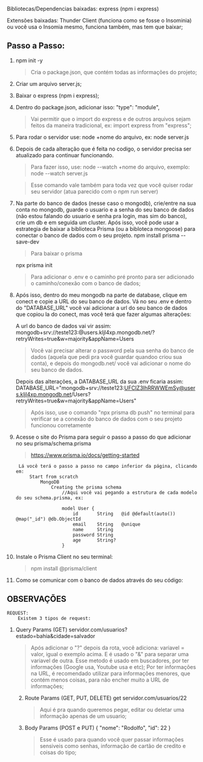 Bibliotecas/Dependencias baixadas:
    express (npm i express)

Extensões baixadas:
    Thunder Client (funciona como se fosse o Insominia) ou você usa o Insomia mesmo, funciona também, mas tem que baixar;


## Passo a Passo:

1. npm init -y
    > Cria o package.json, que contém todas as informações do projeto;

2. Criar um arquivo server.js;
    
3. Baixar o express (npm i express);

4. Dentro do package.json, adicionar isso: "type": "module",
    > Vai permitir que o import do express e de outros arquivos sejam feitos da maneira tradicional, ex: import express from "express";

5. Para rodar o servidor use: node +nome do arquivo, ex: node server.js

6. Depois de cada alteração que é feita no codigo, o servidor precisa ser atualizado para continuar funcionando.
    > Para fazer isso, use: 
        node --watch +nome do arquivo, exemplo: node --watch server.js
    
    > Esse comando vale também para toda vez que você quiser rodar seu servidor (atua parecido com o npm run server)

7. Na parte do banco de dados (nesse caso o mongodb), crie/entre na sua conta no mongodb, guarde o usuario e a senha do seu banco de dados (não estou falando do usuario e senha pra login, mas sim do banco), crie um db e em seguida um cluster. Após isso, você pode usar a estrategia de baixar a biblioteca Prisma (ou a bibloteca mongoose) para conectar o banco de dados com o seu projeto. 
    npm install prisma --save-dev 
    > Para baixar o prisma

    npx prisma init
    > Para adicionar o .env e o caminho pré pronto para ser adicionado o caminho/conexão com o banco de dados;

8. Após isso, dentro do meu mongodb na parte de database, clique em conect e copie a URL do seu banco de dados. Vá no seu .env e dentro do "DATABASE_URL" você vai adicionar a url do seu banco de dados que copiou la do conect, mas você terá que fazer algumas alterações:
      
    A url do banco de dados vai vir assim:
        mongodb+srv://teste123:<password>@users.kljl4xp.mongodb.net/?retryWrites=true&w=majority&appName=Users
    
    > Você vai precisar alterar o password pela sua senha do banco de dados (aquela que pedi pra você guardar quandoo criou sua conta), e depois do mongodb.net/ você vai adicionar o nome do seu banco de dados.


    Depois das alterações, a DATABASE_URL da sua .env ficaria assim:
        DATABASE_URL="mongodb+srv://teste123:UFClZ3IhRRWWEmSy@users.kljl4xp.mongodb.net/Users?retryWrites=true&w=majority&appName=Users"

    > Após isso, use o comando "npx prisma db push" no terminal para verificar se a conexão do banco de dados com o seu projeto funcionou corretamente


9. Acesse o site do Prisma para seguir o passo a passo do que adicionar no seu prisma/schema.prisma
    > https://www.prisma.io/docs/getting-started

        Lá você terá o passo a passo no campo inferior da página, clicando em:
            Start from scratch
                MongoDB
                    Creating the prisma schema
                        //Aqui você vai pegando a estrutura de cada modelo do seu schema.prisma, ex:

                        model User {
                            id       String   @id @default(auto()) @map("_id") @db.ObjectId
                            email    String   @unique
                            name     String
                            password String
                            age      String?
                        }


10. Instale o Prisma Client no seu terminal:
    > npm install @prisma/client


11. Como se comunicar com o banco de dados através do seu código:


## OBSERVAÇÕES
    REQUEST:
        Existem 3 tipos de request:
    
1. Query Params (GET)
        servidor.com/usuarios?estado=bahia&cidade=salvador

    > Após adicionar o "?" depois da rota, você adiciona: variavel = valor, igual o exemplo acima. E é usado o "&" para separar uma variavel de outra.
    > Esse metodo é usado em buscadores, por ter informações (Google usa, Youtube usa e etc);
    > Por ter informações na URL, é recomendado utilizar para informações menores, que contém menos coisas, para não encher muito a URL de informações;


    2. Route Params (GET, PUT, DELETE)
        get servidor.com/usuarios/22

        > Aqui é pra quando queremos pegar, editar ou deletar uma informação apenas de um usuario;


    3. Body Params (POST e PUT)
        {
            "nome": "Rodolfo", "id": 22
        }

        > Esse é usado para quando você quer passar informações sensiveis como senhas, informação de cartão de credito e coisas do tipo;